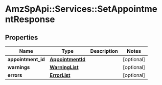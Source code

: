 # AmzSpApi::Services::SetAppointmentResponse

## Properties
Name | Type | Description | Notes
------------ | ------------- | ------------- | -------------
**appointment_id** | [**AppointmentId**](AppointmentId.md) |  | [optional] 
**warnings** | [**WarningList**](WarningList.md) |  | [optional] 
**errors** | [**ErrorList**](ErrorList.md) |  | [optional] 

